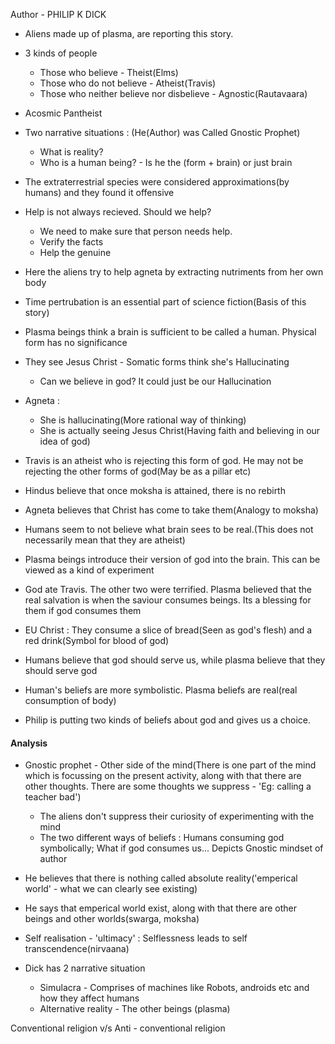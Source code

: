 Author - PHILIP K DICK

- Aliens made up of plasma, are reporting this story.
- 3 kinds of people
	- Those who believe - Theist(Elms)
	- Those who do not believe - Atheist(Travis)
	- Those who neither believe nor disbelieve - Agnostic(Rautavaara)

- Acosmic Pantheist

- Two narrative situations : (He(Author) was Called Gnostic Prophet)
	- What is reality?
	- Who is a human being? - Is he the (form + brain) or just brain

- The extraterrestrial species were considered approximations(by humans) and they found it offensive
- Help is not always recieved. Should we help?
	- We need to make sure that person needs help. 
	- Verify the facts
	- Help the genuine

- Here the aliens try to help agneta by extracting nutriments from her own body

- Time pertrubation is an essential part of science fiction(Basis of this story)
- Plasma beings think a brain is sufficient to be called a human. Physical form has no significance
- They see Jesus Christ - Somatic forms think she's Hallucinating
	- Can we believe in god? It could just be our Hallucination

- Agneta : 
	- She is hallucinating(More rational way of thinking)
	- She is actually seeing Jesus Christ(Having faith and believing in our idea of god)

- Travis is an atheist who is rejecting this form of god. He may not be rejecting the other forms of god(May be as a pillar etc)

- Hindus believe that once moksha is attained, there is no rebirth
- Agneta believes that Christ has come to take them(Analogy to moksha)
- Humans seem to not believe what brain sees to be real.(This does not necessarily mean that they are atheist)

- Plasma beings introduce their version of god into the brain. This can be viewed as a kind of experiment
- God ate Travis. The other two were terrified. Plasma believed that the real salvation is when the saviour consumes beings. Its a blessing for them if god consumes them

- EU Christ : They consume a slice of bread(Seen as god's flesh) and a red drink(Symbol for blood of god)

- Humans believe that god should serve us, while plasma believe that they should serve god
- Human's beliefs are more symbolistic. Plasma beliefs are real(real consumption of body)

- Philip is putting two kinds of beliefs about god and gives us a choice.

#### Analysis

- Gnostic prophet - Other side of the mind(There is one part of the mind which is focussing on the present activity, along with that there are other thoughts.  There are some thoughts we suppress - 'Eg: calling a teacher bad')
	- The aliens don't suppress their curiosity of experimenting with the mind
	- The two different ways of beliefs : Humans consuming god symbolically; What if god consumes us... Depicts Gnostic mindset of author

- He believes that there is nothing called absolute reality('emperical world' - what we can clearly see existing)
- He says that emperical world exist, along with that there are other beings and other worlds(swarga, moksha) 
- Self realisation - 'ultimacy'  : Selflessness leads to self transcendence(nirvaana)
- Dick has 2 narrative situation
	- Simulacra - Comprises of machines like Robots, androids etc and how they affect humans
	- Alternative reality - The other beings (plasma)

Conventional religion v/s Anti - conventional religion

